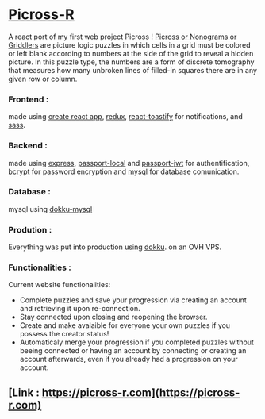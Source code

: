 # [Picross-R](https://picross-r.com)

A react port of my first web project Picross ! 
[Picross or Nonograms or Griddlers](https://en.wikipedia.org/wiki/Nonogram) are picture logic puzzles in which cells in a grid must be colored or left blank according to numbers at the side of the grid to reveal a hidden picture. In this puzzle type, the numbers are a form of discrete tomography that measures how many unbroken lines of filled-in squares there are in any given row or column.

### Frontend :
made using [create react app](https://github.com/facebook/create-react-app), [redux](https://github.com/reduxjs/redux), [react-toastify](https://github.com/fkhadra/react-toastify) for notifications, and [sass](https://sass-lang.com/).

### Backend :
made using [express](https://github.com/expressjs/express), [passport-local](https://github.com/jaredhanson/passport-local) and [passport-jwt](https://github.com/mikenicholson/passport-jwt) for authentification, [bcrypt](https://www.npmjs.com/package/bcrypt) for password encryption
and [mysql](https://www.npmjs.com/package/mysql) for database comunication.

### Database :
mysql using [dokku-mysql](https://github.com/dokku/dokku-mysql)

### Prodution :
Everything was put into production using [dokku](https://github.com/dokku/dokku). on an OVH VPS.

### Functionalities :
Current website functionalities: 
* Complete puzzles and save your progression via creating an account and retrieving it upon re-connection.
* Stay connected upon closing and reopening the browser.
* Create and make avalaible for everyone your own puzzles if you possess the creator status! 
* Automaticaly merge your progression if you completed puzzles without beeing connected or having an account by connecting or creating an account afterwards, even if you already had a progression on your account. 

##  [Link : https://picross-r.com](https://picross-r.com)
